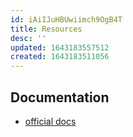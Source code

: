 ```yaml
---
id: iAiIJuHBUwiimch9OgB4T
title: Resources
desc: ''
updated: 1643183557512
created: 1643183511056
---
```


## Documentation

- [official docs](assets/pdfs/pve-admin-guide.pdf)
